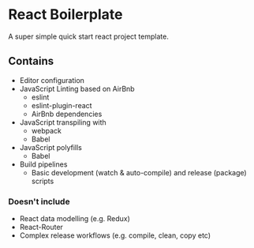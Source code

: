 # React Boilerplate
A super simple quick start react project template.

## Contains
- Editor configuration
- JavaScript Linting based on AirBnb
  - eslint
  - eslint-plugin-react
  - AirBnb dependencies
- JavaScript transpiling with
  - webpack
  - Babel
- JavaScript polyfills
  - Babel
- Build pipelines
  - Basic development (watch & auto-compile) and release (package) scripts

### Doesn't include
- React data modelling (e.g. Redux)
- React-Router
- Complex release workflows (e.g. compile, clean, copy etc)
